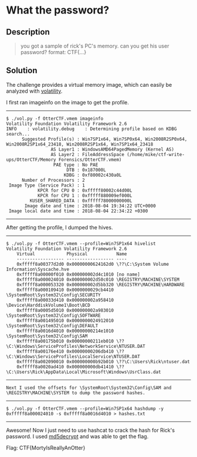 # What the password?
## Description
>you got a sample of rick's PC's memory. can you get his user password? format: CTF{...}
## Solution
The challenge provides a virtual memory image, which can easily be analyzed with [volatility](https://github.com/volatilityfoundation/volatility).

I first ran imageinfo on the image to get the profile.
***
	$ ./vol.py -f OtterCTF.vmem imageinfo
	Volatility Foundation Volatility Framework 2.6
	INFO    : volatility.debug    : Determining profile based on KDBG search...
          Suggested Profile(s) : Win7SP1x64, Win7SP0x64, Win2008R2SP0x64, Win2008R2SP1x64_23418, Win2008R2SP1x64, Win7SP1x64_23418
                     AS Layer1 : WindowsAMD64PagedMemory (Kernel AS)
                     AS Layer2 : FileAddressSpace (/home/mike/ctf-write-ups/OtterCTF/Memory Forensics/OtterCTF.vmem)
                      PAE type : No PAE
                           DTB : 0x187000L
                          KDBG : 0xf80002c430a0L
          Number of Processors : 2
     Image Type (Service Pack) : 1
                KPCR for CPU 0 : 0xfffff80002c44d00L
                KPCR for CPU 1 : 0xfffff880009ef000L
             KUSER_SHARED_DATA : 0xfffff78000000000L
           Image date and time : 2018-08-04 19:34:22 UTC+0000
     Image local date and time : 2018-08-04 22:34:22 +0300
***
After getting the profile, I dumped the hives.
***
	$ ./vol.py -f OtterCTF.vmem --profile=Win7SP1x64 hivelist
	Volatility Foundation Volatility Framework 2.6
		Virtual            Physical           Name
		------------------ ------------------ ----
		0xfffff8a00377d2d0 0x00000000624162d0 \??\C:\System Volume Information\Syscache.hve
		0xfffff8a00000f010 0x000000002d4c1010 [no name]
		0xfffff8a000024010 0x000000002d50c010 \REGISTRY\MACHINE\SYSTEM
		0xfffff8a000053320 0x000000002d5bb320 \REGISTRY\MACHINE\HARDWARE
		0xfffff8a000109410 0x0000000029cb4410 \SystemRoot\System32\Config\SECURITY
		0xfffff8a00033d410 0x000000002a958410 \Device\HarddiskVolume1\Boot\BCD
		0xfffff8a0005d5010 0x000000002a983010 \SystemRoot\System32\Config\SOFTWARE
		0xfffff8a001495010 0x0000000024912010 \SystemRoot\System32\Config\DEFAULT
		0xfffff8a0016d4010 0x00000000214e1010 \SystemRoot\System32\Config\SAM
		0xfffff8a00175b010 0x00000000211eb010 \??\C:\Windows\ServiceProfiles\NetworkService\NTUSER.DAT
		0xfffff8a00176e410 0x00000000206db410 \??\C:\Windows\ServiceProfiles\LocalService\NTUSER.DAT
		0xfffff8a002090010 0x000000000b92b010 \??\C:\Users\Rick\ntuser.dat
		0xfffff8a0020ad410 0x000000000db41410 \??\C:\Users\Rick\AppData\Local\Microsoft\Windows\UsrClass.dat
***
	Next I used the offsets for \SystemRoot\System32\Config\SAM and \REGISTRY\MACHINE\SYSTEM to dump the password hashes.
***
	$ ./vol.py -f OtterCTF.vmem --profile=Win7SP1x64 hashdump -y 0xfffff8a000024010 -s 0xfffff8a0016d4010 > hashes.txt
***
Awesome! Now I just need to use hashcat to crack the hash for Rick's password. I used [md5decrypt](https://md5decrypt.net/en/Ntlm/#answer) and was able to get the flag.

Flag: CTF{MortyIsReallyAnOtter}
